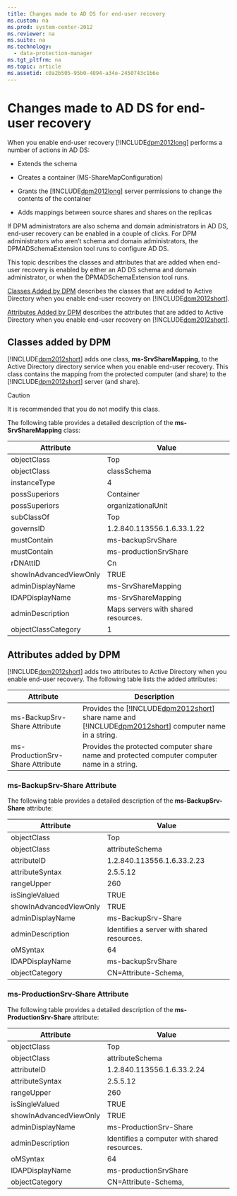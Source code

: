 ```yaml
---
title: Changes made to AD DS for end-user recovery
ms.custom: na
ms.prod: system-center-2012
ms.reviewer: na
ms.suite: na
ms.technology: 
  - data-protection-manager
ms.tgt_pltfrm: na
ms.topic: article
ms.assetid: c0a2b505-95b0-4094-a34e-2450743c1b6e
---
```

# Changes made to AD DS for end-user recovery
When you enable end\-user recovery [!INCLUDE[dpm2012long](Token/dpm2012long_md.md)] performs a number of actions in AD DS:

-   Extends the schema

-   Creates a container \(MS\-ShareMapConfiguration\)

-   Grants the [!INCLUDE[dpm2012long](Token/dpm2012long_md.md)] server permissions to change the contents of the container

-   Adds mappings between source shares and shares on the replicas

If DPM administrators are also schema and domain administrators in AD DS, end\-user recovery can be enabled in a couple of clicks. For DPM administrators who aren’t schema and domain administrators, the DPMADSchemaExtension tool runs to configure AD DS.

This topic describes the classes and attributes that are added when end\-user recovery is enabled by either an AD DS schema and domain administrator, or when the DPMADSchemaExtension tool runs.

[Classes Added by DPM](#BKMK_Class) describes the classes that are added to Active Directory when you enable end\-user recovery on [!INCLUDE[dpm2012short](Token/dpm2012short_md.md)].

[Attributes Added by DPM](#BKMK_Att) describes the attributes that are added to Active Directory when you enable end\-user recovery on [!INCLUDE[dpm2012short](Token/dpm2012short_md.md)].

## <a name="BKMK_Class"></a>Classes added by DPM
[!INCLUDE[dpm2012short](Token/dpm2012short_md.md)] adds one class, **ms\-SrvShareMapping**, to the Active Directory directory service when you enable end\-user recovery. This class contains the mapping from the protected computer \(and share\) to the [!INCLUDE[dpm2012short](Token/dpm2012short_md.md)] server \(and share\).

> [!CAUTION]
> It is recommended that you do not modify this class.

The following table provides a detailed description of the **ms\-SrvShareMapping** class:

|Attribute|Value|
|-------------|---------|
|objectClass|Top|
|objectClass|classSchema|
|instanceType|4|
|possSuperiors|Container|
|possSuperiors|organizationalUnit|
|subClassOf|Top|
|governsID|1.2.840.113556.1.6.33.1.22|
|mustContain|ms\-backupSrvShare|
|mustContain|ms\-productionSrvShare|
|rDNAttID|Cn|
|showInAdvancedViewOnly|TRUE|
|adminDisplayName|ms\-SrvShareMapping|
|lDAPDisplayName|ms\-SrvShareMapping|
|adminDescription|Maps servers with shared resources.|
|objectClassCategory|1|

## <a name="BKMK_Att"></a>Attributes added by DPM
[!INCLUDE[dpm2012short](Token/dpm2012short_md.md)] adds two attributes to Active Directory when you enable end\-user recovery. The following table lists the added attributes:

|Attribute|Description|
|-------------|---------------|
|ms\-BackupSrv\-Share Attribute|Provides the [!INCLUDE[dpm2012short](Token/dpm2012short_md.md)] share name and [!INCLUDE[dpm2012short](Token/dpm2012short_md.md)] computer name in a string.|
|ms\-ProductionSrv\-Share Attribute|Provides the protected computer share name and protected computer computer name in a string.|

### ms\-BackupSrv\-Share Attribute
The following table provides a detailed description of the **ms\-BackupSrv\-Share** attribute:

|Attribute|Value|
|-------------|---------|
|objectClass|Top|
|objectClass|attributeSchema|
|attributeID|1.2.840.113556.1.6.33.2.23|
|attributeSyntax|2.5.5.12|
|rangeUpper|260|
|isSingleValued|TRUE|
|showInAdvancedViewOnly|TRUE|
|adminDisplayName|ms\-BackupSrv\-Share|
|adminDescription|Identifies a server with shared resources.|
|oMSyntax|64|
|IDAPDisplayName|ms\-backupSrvShare|
|objectCategory|CN\=Attribute\-Schema,<SchemaContainerDN>|

### ms\-ProductionSrv\-Share Attribute
The following table provides a detailed description of the **ms\-ProductionSrv\-Share** attribute:

|Attribute|Value|
|-------------|---------|
|objectClass|Top|
|objectClass|attributeSchema|
|attributeID|1.2.840.113556.1.6.33.2.24|
|attributeSyntax|2.5.5.12|
|rangeUpper|260|
|isSingleValued|TRUE|
|showInAdvancedViewOnly|TRUE|
|adminDisplayName|ms\-ProductionSrv\-Share|
|adminDescription|Identifies a computer with shared resources.|
|oMSyntax|64|
|IDAPDisplayName|ms\-productionSrvShare|
|objectCategory|CN\=Attribute\-Schema,<SchemaContainerDN>|


